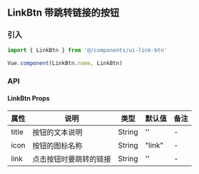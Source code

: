 ## LinkBtn 带跳转链接的按钮

### 引入

```javascript
import { LinkBtn } from '@/components/ui-link-btn'

Vue.component(LinkBtn.name, LinkBtn)
```

### API

#### LinkBtn Props

|属性 | 说明 | 类型 | 默认值 | 备注|
|----|-----|------|------|------|
|title | 按钮的文本说明 | String | '' | - |
|icon | 按钮的图标名称 | String | "link" | - |
|link | 点击按钮时要跳转的链接 | String | '' | - |
